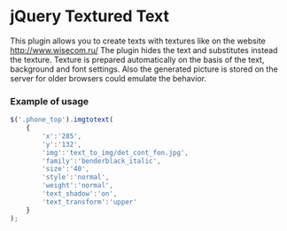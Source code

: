 # jQuery Textured Text
This plugin allows you to create texts with textures like on the website http://www.wisecom.ru/
The plugin hides the text and substitutes instead the texture. Texture is prepared automatically on the basis of the text, background and font settings. Also the generated picture is stored on the server for older browsers could emulate the behavior.
### Example of usage
```javascript
$('.phone_top').imgtotext(
	{
		'x':'285',
		'y':'132',
		'img':'text_to_img/det_cont_fon.jpg',
		'family':'benderblack_italic',
		'size':'40',
		'style':'normal',
		'weight':'normal',
		'text_shadow':'on',
		'text_transform':'upper'
	}
);
```		